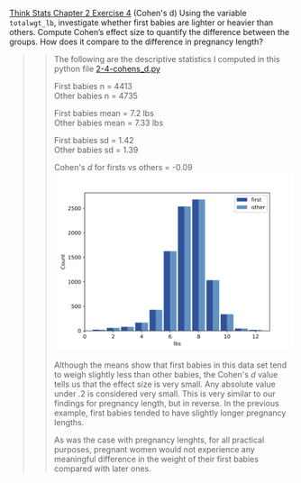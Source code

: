 [Think Stats Chapter 2 Exercise 4](http://greenteapress.com/thinkstats2/html/thinkstats2003.html#toc24) (Cohen's d)
Using the variable `totalwgt_lb`, investigate whether first babies are lighter or heavier than others. Compute Cohen’s effect size to quantify the difference between the groups. How does it compare to the difference in pregnancy length?


>> The following are the descriptive statistics I computed in this python file [2-4-cohens_d.py](https://github.com/lhow0901/dsp/edit/master/statistics/2-4-cohens_d.py)  
>>
>> First babies n =  4413  
>> Other babies n =  4735  
>> 
>> First babies mean =  7.2  lbs  
>> Other babies mean =  7.33  lbs  
>> 
>> First babies sd =  1.42  
>> Other babies sd =  1.39  
>>
>> Cohen's *d* for firsts vs others =  -0.09  
>> ![Histogram](img/first_others_totalwgt_lbs_live.png)  
>>
>>Although the means show that first babies in this data set tend to weigh slightly less than other babies, the Cohen's *d*  value tells us that the effect size is very small. Any absolute value under .2 is considered very small. This is very similar to our findings for pregnancy length, but in reverse. In the previous example, first babies tended to have slightly longer pregnancy lengths.
>>
>> As was the case with pregnancy lenghts, for all practical purposes, pregnant women would not experience any meaningful difference in the weight of their first babies compared with later ones.
